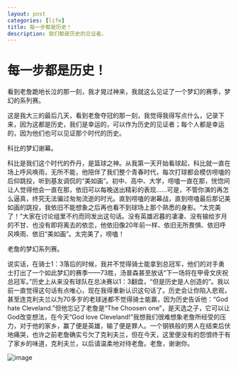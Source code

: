 ```yaml
---
layout: post  
categories: [life]  
title: 每一步都是历史！  
description: 我们都是历史的见证者。
---
```


# 每一步都是历史！

看到老詹跪地长泣的那一刻，我才晃过神来，我就这么见证了一个梦幻的赛季，梦幻的系列赛。

这是我大三的最后几天，看到老詹夺冠的那一刻，我觉得我得写点什么，记录下来，因为这都是历史，我们是幸运的，可以作为历史的见证者；每个人都是幸运的，因为他们也可以见证那个时代的历史。

科比的梦幻谢幕。

科比是我们这个时代的乔丹，是篮球之神。从我第一天开始看球起，科比就一直在场上呼风唤雨，无所不能，他陪伴了我们整个青春时代，每次打球都会模仿唠嗑的后仰跳投，听到基友调侃的“美如画”。初中、高中、大学，唠嗑一直在那，恍惚间让人觉得他会一直在那，依旧可以每晚送出精彩的表现……可是，不管你演的再怎么逼真，终究无法骗过匆匆流逝的时光。直到唠嗑的谢幕战，直到唠嗑最后那记美如画的跳投，我依旧不能想象之后再也看不到球场上那个熟悉的身影。“太完美了！”大家在讨论组里不约而同发出这句话。没有英雄迟暮的凄凄、没有输给岁月的不甘、也没有即将离去的依恋，他依旧像20年前一样、依旧无所畏惧、依旧呼风唤雨、依旧“美如画”。太完美了，唠嗑！

老詹的梦幻系列赛。

说实话，在骑士1：3落后的时候，我并不觉得骑士能拿到总冠军，他们的对手勇士打出了一个如此梦幻的赛季——73胜，汤普森甚至放话“下一场将在甲骨文庆祝总冠军。”历史上从来没有球队在总决赛以1：3翻盘，“但是历史是人创造的”。我以前一直觉得这句话有点唯心，现在我得重新认识这句话了。历史会让你陷入悲观，甚至连克利夫兰以为70多岁的老球迷都不觉得骑士能赢，因为历史告诉他：“God hate Cleveland.”但他忘记了老詹是“The Choosen one”，是天选之子，它可以让God改变想法，在今天“God love Cleveland!”我想我们很难想象老詹所经受的压力，对于他的家乡，赢了便是英雄，输了便是罪人。一个钢铁般的男人在结束后伏地痛哭，也许之前老詹确实亏欠了克利夫兰，但在今天，这里便没有的怨恨终于有了家乡的味道，克利夫兰，以后请温柔地对待老詹。老詹，谢谢你。

![image](http://liubj2016.github.io/Akuan/group/life/images/nba.jpg)